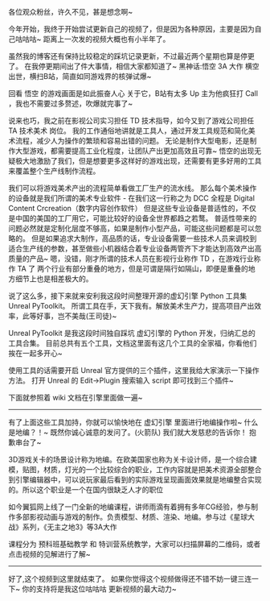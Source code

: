 
各位观众粉丝，许久不见，甚是想念啊~

今年开始，我终于开始尝试更新自己的视频了，但是因为各种原因，主要是因为自己咕咕咕~
距离上一次发的视频大概也有小半年了。

虽然我的博客还有保持比较稳定的踩坑记录更新，不过最近两个星期也算是停更了。
在我停更期间出了件大事情，相信大家都知道了~
黑神话:悟空 3A 大作 横空出世，横扫B站，简直如同游戏界的核弹试爆~

回看 悟空 的游戏画面是如此振奋人心
关于它，B站有太多 Up 主为他疯狂打 Call ，我也不需要过多赘述，吹爆就完事了~

说来也巧，我之前在影视公司实习担任 TD 技术指导，如今又到了游戏公司担任 TA 技术美术 岗位。
我的工作通俗地讲就是工具人，通过开发工具规范和简化美术流程，减少人为操作的繁琐和容易出错的问题。
无论是制作大型电影，还是制作大型游戏，都需要提高工业化程度，让团队产出更加高效且可靠~
悟空的出现无疑极大地激励了我们，但是想要更多这样好的游戏出现，还需要有更多好用的工具来覆盖整个生产线制作流程。

我们可以将游戏美术产出的流程简单看做工厂生产的流水线。
那么每个美术操作的设备就是我们所谓的美术专业软件 - 在我们这一行称之为 DCC 全程是 Digital Content Crcreation（数字内容创作软件）
但是这些专业设备是普适性的，不仅是中国的美国的工厂用它，可能比较好的设备全世界都趋之若鹜。
普适性带来的问题必然就是定制化层度不够高，如果是制作小型产品，可能这些问题都是可以忽略的。
但是如果追求大制作，高品质的话，专业设备需要一些技术人员来调校到适合生产线的参数，甚至做些小机器结合着专业设备两管齐下才能达到高效产出高质量的产品~
嗯，没错，刚才所谓的技术人员在影视行业称作 TD ，在游戏行业称作 TA 了
两个行业有部分重叠的地方，但是可谓是隔行如隔山，即便是重叠的地方细节上也是相差极大的。

说了这么多，接下来就来安利我这段时间整理开源的虚幻引擎 Python 工具集 Unreal PyToolkit。
所谓工具在手，天下我有。解放美术生产力，提高项目产出效率，此等好事，岂不美哉(王司徒)~

Unreal PyToolkit 是我这段时间独自踩坑 虚幻引擎的 Python 开发，归纳汇总的工具合集。
目前总共有五个工具，文档这里面有这几个工具的全家福，你看他们挨在一起多开心~

使用工具的话需要开启 Unreal 官方提供的三个插件，这里我给大家演示一下操作方法。
打开 Unreal 的 Edit->Plugin 搜索输入 script 即可找到三个插件~

下面就参照着 wiki 文档在引擎里面做一遍~

------------------------

有了上面这些工具加持，你就可以愉快地在 虚幻引擎 里面进行地编操作啦~
什么是地编？！~
既然你诚心诚意的发问了。(火箭队)
我们就大发慈悲的告诉你！
抱歉串台了~

3D游戏关卡的场景设计称为地编。在欧美国家也称为关卡设计师，是一个综合建模，贴图，材质，灯光的一个比较综合的职业，工作内容就是把美术资源全部整合到引擎编辑器中，可以说玩家最后看到的实际游戏呈现画面效果就是地编整合实现的。所以这个职业是一个在国内很缺乏人才的职位

如今翼狐网上线了一门全新的地编课程，讲师雨滴有着拥有多年CG经验，参与制作多部影视动画与游戏的制作。负责模型、材质、渲染、地编。参与过《星球大战》系列，《无主之地3》等3A大作

课程分为 预科班基础教学 和 特训营系统教学，大家可以扫描屏幕的二维码，或者点击视频的见解进行了解~

------------------------

好了,这个视频到这里就结束了。
如果你觉得这个视频做得还不错不妨一键三连一下~
你的支持将是我这位咕咕咕 更新视频的最大动力~



